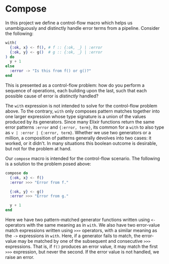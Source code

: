 # Compose

In this project we define a control-flow macro which helps us unambiguously and distinctly handle error terms from a pipeline. Consider the following:

```elixir
with(
  {:ok, x} <- f(), # f :: {:ok, _} | :error
  {:ok, y} <- g()  # g :: {:ok, _} | :error
) do
  y + 1
else
  :error -> "Is this from f() or g()?"
end
```

This is presented as a control-flow problem: how do you perform a sequence of operations, each building upon the last, such that each possible cause of error is _distinctly_ handled?

The `with` expression is not intended to solve for the control-flow problem above. To the contrary, `with` only composes pattern matches together into one larger expression whose type signature is a union of the values produced by its generators. Since many Elixir functions return the same error patterns `:error` and `{:error, term}`, its common for a `with` to also type as `v | :error | {:error, term}`. Whether we use two generators or a million, a composition of patterns generally devolves into two cases: it worked, or it didn't. In many situations this boolean outcome is desirable, but not for the problem at hand.

Our `compose` macro is intended for the control-flow scenario. The following is a solution to the problem posed above:

```elixir
compose do
  {:ok, x} <- f()
  :error >>> "Error from f."

  {:ok, y} <- g()
  :error >>> "Error from g."

  y + 1
end
```

Here we have two pattern-matched generator functions written using `<-` operators with the same meaning as in `with`. We also have two error-value match expressions written using `>>>` operators, with a similar meaning as the `->` expressions in `with`. Here, if a generator fails to match, the error-value may be matched by one of the subsequent and consecutive `>>>` expressions. That is, if `f()` produces an error value, it may match the first `>>>` expression, but never the second. If the error value is not handled, we raise an error.
